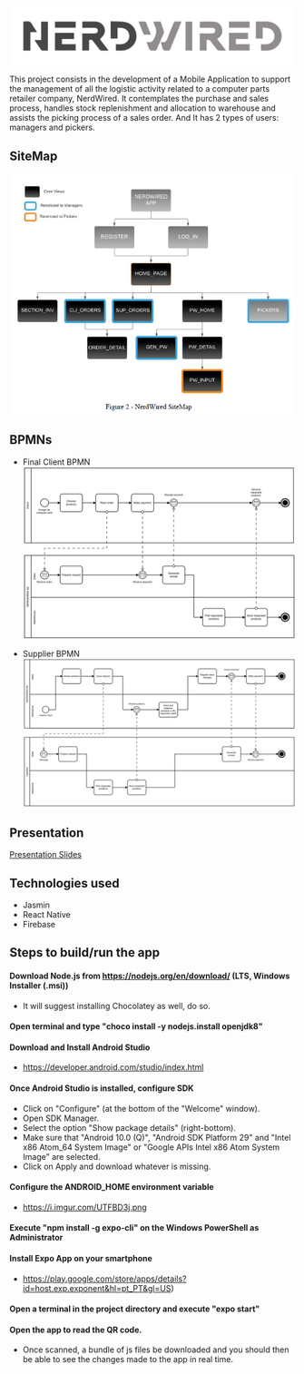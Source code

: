 ![alt text](./images/logo.png)


This project consists in the development of a Mobile Application to support the management of all the logistic activity related to a computer parts retailer company, NerdWired. 
It contemplates the purchase and sales process, handles stock replenishment and allocation to warehouse and assists the picking process of a sales order. And It has 2 types of users: managers and pickers.

## SiteMap

![SiteMap](files/SiteMap.png)

## BPMNs

* Final Client BPMN
![BPMNClient](files/FinalClient_BPMN.svg)

* Supplier BPMN
![BPMNClient](files/Suppliers_BPMN.svg)

## Presentation

[Presentation Slides](./files/4MIEIC04_G_Y_SLIDES.pdf)

## Technologies used

* Jasmin
* React Native
* Firebase

## Steps to build/run the app

#### Download Node.js from https://nodejs.org/en/download/ (LTS, Windows Installer (.msi))
* It will suggest installing Chocolatey as well, do so.

#### Open terminal and type "choco install -y nodejs.install openjdk8"

#### Download and Install Android Studio 
* https://developer.android.com/studio/index.html

#### Once Android Studio is installed, configure SDK

* Click on "Configure" (at the bottom of the "Welcome" window).
*  Open SDK Manager.
*  Select the option "Show package details" (right-bottom).
*  Make sure that "Android 10.0 (Q)", "Android SDK Platform 29" and "Intel x86 Atom_64 System Image" or "Google APIs Intel x86 Atom System Image" are selected.
*  Click on Apply and download whatever is missing.

#### Configure the ANDROID_HOME environment variable 
* https://i.imgur.com/UTFBD3j.png

#### Execute "npm install -g expo-cli" on the Windows PowerShell as Administrator

#### Install Expo App on your smartphone 
* https://play.google.com/store/apps/details?id=host.exp.exponent&hl=pt_PT&gl=US)

#### Open a terminal in the project directory and execute "expo start"

#### Open the app to read the QR code.
* Once scanned, a bundle of js files be downloaded and you should then be able to see the changes made to the app in real time.
